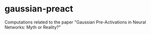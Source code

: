 # gaussian-preact
Computations related to the paper "Gaussian Pre-Activations in Neural Networks: Myth or Reality?"
